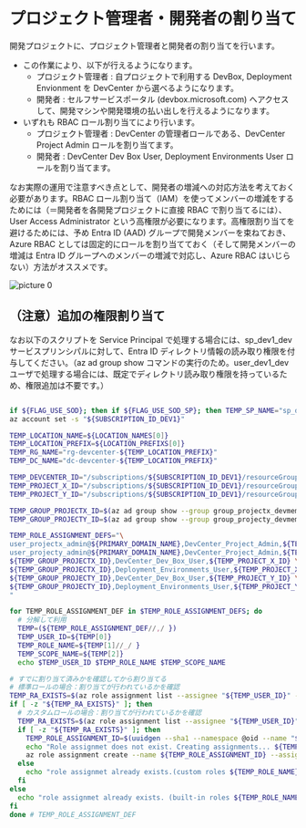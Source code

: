 # プロジェクト管理者・開発者の割り当て

開発プロジェクトに、プロジェクト管理者と開発者の割り当てを行います。

- この作業により、以下が行えるようになります。
  - プロジェクト管理者 : 自プロジェクトで利用する DevBox, Deployment Envionment を DevCenter から選べるようになります。
  - 開発者 : セルフサービスポータル (devbox.microsoft.com) へアクセスして、開発マシンや開発環境の払い出しを行えるようになります。
- いずれも RBAC ロール割り当てにより行います。
  - プロジェクト管理者 : DevCenter の管理者ロールである、DevCenter Project Admin ロールを割り当てます。
  - 開発者 : DevCenter Dev Box User, Deployment Environments User ロールを割り当てます。

なお実際の運用で注意すべき点として、開発者の増減への対応方法を考えておく必要があります。RBAC ロール割り当て（IAM）を使ってメンバーの増減をするためには（＝開発者を各開発プロジェクトに直接 RBAC で割り当てるには）、User Access Administrator という高権限が必要になります。高権限割り当てを避けるためには、予め Entra ID (AAD) グループで開発メンバーを束ねておき、Azure RBAC としては固定的にロールを割り当てておく（そして開発メンバーの増減は Entra ID グループへのメンバーの増減で対応し、Azure RBAC はいじらない）方法がオススメです。

![picture 0](./images/593db113554f577bf8e2ace8b40cc52aa16497b78f182467699c9d5d71d78660.png)  

## （注意）追加の権限割り当て

なお以下のスクリプトを Service Principal で処理する場合には、sp_dev1_dev サービスプリンシパルに対して、Entra ID ディレクトリ情報の読み取り権限を付与してください。（az ad group show コマンドの実行のため。user_dev1_dev ユーザで処理する場合には、既定でディレクトリ読み取り権限を持っているため、権限追加は不要です。）

```bash

if ${FLAG_USE_SOD}; then if ${FLAG_USE_SOD_SP}; then TEMP_SP_NAME="sp_dev1_dev"; az login --service-principal --username ${SP_APP_IDS[${TEMP_SP_NAME}]} --password "${SP_PWDS[${TEMP_SP_NAME}]}" --tenant ${PRIMARY_DOMAIN_NAME} --allow-no-subscriptions; else az account clear; az login -u "user_dev1_dev@${PRIMARY_DOMAIN_NAME}" -p "${ADMIN_PASSWORD}"; fi; fi
az account set -s "${SUBSCRIPTION_ID_DEV1}"

TEMP_LOCATION_NAME=${LOCATION_NAMES[0]}
TEMP_LOCATION_PREFIX=${LOCATION_PREFIXS[0]}
TEMP_RG_NAME="rg-devcenter-${TEMP_LOCATION_PREFIX}"
TEMP_DC_NAME="dc-devcenter-${TEMP_LOCATION_PREFIX}"

TEMP_DEVCENTER_ID="/subscriptions/${SUBSCRIPTION_ID_DEV1}/resourceGroups/${TEMP_RG_NAME}/providers/Microsoft.DevCenter/devcenters/${TEMP_DC_NAME}"
TEMP_PROJECT_X_ID="/subscriptions/${SUBSCRIPTION_ID_DEV1}/resourceGroups/${TEMP_RG_NAME}/providers/Microsoft.DevCenter/projects/DevProjectX"
TEMP_PROJECT_Y_ID="/subscriptions/${SUBSCRIPTION_ID_DEV1}/resourceGroups/${TEMP_RG_NAME}/providers/Microsoft.DevCenter/projects/DevProjectY"

TEMP_GROUP_PROJECTX_ID=$(az ad group show --group group_projectx_devmembers --query id -o tsv)
TEMP_GROUP_PROJECTY_ID=$(az ad group show --group group_projecty_devmembers --query id -o tsv)

TEMP_ROLE_ASSIGNMENT_DEFS="\
user_projectx_admin@${PRIMARY_DOMAIN_NAME},DevCenter_Project_Admin,${TEMP_PROJECT_X_ID} \
user_projecty_admin@${PRIMARY_DOMAIN_NAME},DevCenter_Project_Admin,${TEMP_PROJECT_Y_ID} \
${TEMP_GROUP_PROJECTX_ID},DevCenter_Dev_Box_User,${TEMP_PROJECT_X_ID} \
${TEMP_GROUP_PROJECTX_ID},Deployment_Environments_User,${TEMP_PROJECT_X_ID} \
${TEMP_GROUP_PROJECTY_ID},DevCenter_Dev_Box_User,${TEMP_PROJECT_Y_ID} \
${TEMP_GROUP_PROJECTY_ID},Deployment_Environments_User,${TEMP_PROJECT_Y_ID} \
"

for TEMP_ROLE_ASSIGNMENT_DEF in $TEMP_ROLE_ASSIGNMENT_DEFS; do
  # 分解して利用
  TEMP=(${TEMP_ROLE_ASSIGNMENT_DEF//,/ })
  TEMP_USER_ID=${TEMP[0]}
  TEMP_ROLE_NAME=${TEMP[1]//_/ }
  TEMP_SCOPE_NAME=${TEMP[2]}
  echo $TEMP_USER_ID $TEMP_ROLE_NAME $TEMP_SCOPE_NAME

# すでに割り当て済みかを確認してから割り当てる
# 標準ロールの場合：割り当てが行われているかを確認
TEMP_RA_EXISTS=$(az role assignment list --assignee "${TEMP_USER_ID}" --scope "${TEMP_SCOPE_NAME}" --query "[? roleDefinitionName == '${TEMP_ROLE_NAME}']" -o tsv)
if [ -z "${TEMP_RA_EXISTS}" ]; then
  # カスタムロールの場合：割り当てが行われているかを確認
  TEMP_RA_EXISTS=$(az role assignment list --assignee "${TEMP_USER_ID}" --scope "${TEMP_SCOPE_NAME}" --query "[? ends_with(roleDefinitionId , '${TEMP_ROLE_NAME}')]" -o tsv)
  if [ -z "${TEMP_RA_EXISTS}" ]; then
    TEMP_ROLE_ASSIGNMENT_ID=$(uuidgen --sha1 --namespace @oid --name "${TEMP_ROLE_ASSIGNMENT_DEF}")
    echo "Role assignmet does not exist. Creating assignments... ${TEMP_ROLE_ASSIGNMENT_DEF} ${TEMP_ROLE_ASSIGNMENT_ID}"
    az role assignment create --name ${TEMP_ROLE_ASSIGNMENT_ID} --assignee "${TEMP_USER_ID}" --role "${TEMP_ROLE_NAME}" --scope "${TEMP_SCOPE_NAME}"
  else
    echo "role assignmet already exists.(custom roles ${TEMP_ROLE_NAME})"
  fi
else
  echo "role assignmet already exists. (built-in roles ${TEMP_ROLE_NAME})"
fi
done # TEMP_ROLE_ASSIGNMENT_DEF

```
